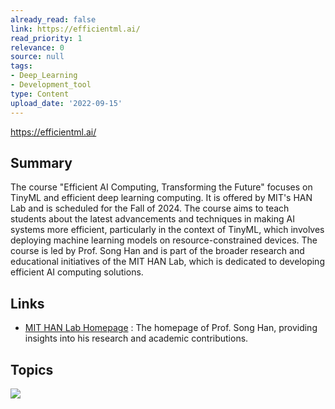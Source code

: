 ```yaml
---
already_read: false
link: https://efficientml.ai/
read_priority: 1
relevance: 0
source: null
tags:
- Deep_Learning
- Development_tool
type: Content
upload_date: '2022-09-15'
---
```


https://efficientml.ai/
## Summary

The course "Efficient AI Computing, Transforming the Future" focuses on TinyML and efficient deep learning computing. It is offered by MIT's HAN Lab and is scheduled for the Fall of 2024. The course aims to teach students about the latest advancements and techniques in making AI systems more efficient, particularly in the context of TinyML, which involves deploying machine learning models on resource-constrained devices. The course is led by Prof. Song Han and is part of the broader research and educational initiatives of the MIT HAN Lab, which is dedicated to developing efficient AI computing solutions.
## Links

- [MIT HAN Lab Homepage](http://songhan.mit.edu/) : The homepage of Prof. Song Han, providing insights into his research and academic contributions.

## Topics

![](topics/Concept/TinyML)
